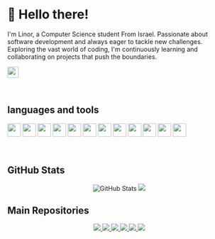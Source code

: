 # 👋 Hello there! 
I'm Linor, a Computer Science student From Israel. Passionate about software development and always eager to tackle new challenges. 
Exploring the vast world of coding, I'm continuously learning and collaborating on projects that push the boundaries. 

<p>
  <a href="https://www.linkedin.com/in/linor-cohen-260677257/">
    <img src="https://img.shields.io/badge/linkedin-%230077B5.svg?&style=for-the-badge&logo=linkedin&logoColor=white" height=25>
  </a> 
</p>

<br>

<h2>languages and tools</h2>

<code><img height="30" src="https://skillicons.dev/icons?i=java"></code>
<code><img height="30" src="https://skillicons.dev/icons?i=c"></code>
<code><img height="30" src="https://skillicons.dev/icons?i=cpp"></code>
<code><img height="30" src="https://skillicons.dev/icons?i=py"></code>
<code><img height="30" src="https://skillicons.dev/icons?i=git"></code>
<code><img height="30" src="https://skillicons.dev/icons?i=mysql"></code>
<code><img height="30" src="https://skillicons.dev/icons?i=css"></code>
<code><img height="30" src="https://skillicons.dev/icons?i=html"></code>
<code><img height="30" src="https://skillicons.dev/icons?i=js"></code>
<code><img height="30" src="https://skillicons.dev/icons?i=latex"></code>
<code><img height="30" src="https://skillicons.dev/icons?i=linux"></code>
<code><img height="30" src="https://skillicons.dev/icons?i=postgres"></code>

<br>

<h2>GitHub Stats</h2>
<div align="center">
  <p><img src="https://github-readme-stats.vercel.app/api?username=linorcohen&amp;show_icons=true&rank_icon=github&theme=react" alt="GitHub Stats"> 
    <img width="" src="https://github-readme-stats.vercel.app/api/top-langs/?username=linorcohen&layout=compact&card_width=300&theme=react" /></p>
</div>

<h2>Main Repositories</h2>
<div align="center">
  <a href="https://github.com/linorcohen/Must-Movies">
    <img src="https://github-readme-stats.vercel.app/api/pin/?username=linorcohen&repo=Must-Movies&theme=transparent&description_lines_count=1" href="https://github.com/linorcohen/Must-Movies"> 
  </a>
  <a href="https://github.com/linorcohen/Pepse-Game">
    <img src="https://github-readme-stats.vercel.app/api/pin/?username=linorcohen&repo=Pepse-Game&theme=transparent&description_lines_count=2" href="https://github.com/linorcohen/Pepse-Game">
  </a>
  <a href="https://github.com/linorcohen/Ascii-Art-Converter">
    <img src="https://github-readme-stats.vercel.app/api/pin/?username=linorcohen&repo=Ascii-Art-Converter&theme=transparent&description_lines_count=2" href="https://github.com/linorcohen/Ascii-Art-Converter">
  </a>
  <a href="https://github.com/linorcohen/Brick-Breaker-Game">
    <img src="https://github-readme-stats.vercel.app/api/pin/?username=linorcohen&repo=Brick-Breaker-Game&theme=transparent&description_lines_count=2" href="https://github.com/linorcohen/Brick-Breaker-Game">
  </a>
  <a href="https://github.com/linorcohen/Object-Oriented-Programming">
    <img src="https://github-readme-stats.vercel.app/api/pin/?username=linorcohen&repo=Object-Oriented-Programming&theme=transparent&description_lines_count=2" href="https://github.com/linorcohen/Object-Oriented-Programming">
  </a>
  <a href="https://github.com/linorcohen/Intro2cs">
    <img src="https://github-readme-stats.vercel.app/api/pin/?username=linorcohen&repo=Intro2cs&theme=transparent&description_lines_count=2" href="https://github.com/linorcohen/Intro2cs">
  </a>
</div>


